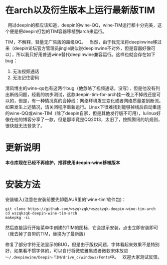 # 在arch以及衍生版本上运行最新版TIM

   用过deepin的都应该知道，deepin的wine-QQ，wine-TIM运行都十分完美，这个便是把deepin打包的TIM容器移植到arch来运行。
   
   TIM，不解释，轻量无广告版的超级QQ。
   
   当然，由于我无法将deepinwine移过来（deepin论坛官方管理员jingle貌似说deepinwine不对外，但是容器好像可以），所以我只好用普通wine替代deepinwine兼容运行。这样也就会存在如下bug：

1. 无法视频通话
2. 无法记住密码
  
  
  清风博主的wine-qq也有这两个bug（他忽略了视频通话，没写），但是他没有列出断线问题，经我的初步测试，这款deepin-tim-for-arch挂一晚上不掉线还是可以的，但是，有一种情况真的会掉线：网络环境发生变化或者网络质量差到断流。如果发生上述情况，请关闭程序重新运行。Linux下很难找到能够掉线后自动重连的wine-QQ或wine-TIM（除了deepin自家，但是其他发行版不可用），lulinux好像在他的博客分享了一款，但是那毕竟是QQ2013，太旧了，按照腾讯的坑规则，很快就无法登录了。
  
# 更新说明

**本仓库现在已经不再维护，推荐使用deepin-wine移植版本**

# 安装方法
  安装输入(注意在安装前要先卸载AUR里的'wine-tim'软件包)：
  
  ```
  git clone https://github.com/wszqkzqk/wszqkzqk-deepin-wine-tim-arch
  cd wszqkzqk-deepin-wine-tim-arch
  makepkg -si
  ```
  
  然后直接运行开始菜单中创建的TIM的图标，它会提示安装，点击立即安装即可（我去掉了自带的TIM，替换为了最新版）
  

  修复了部分字符无法显示的BUG，但是由于版权问题，字体看起来效果不是特别好，如果看不惯字体的，可以自行将微软雅黑或者微软宋体放进`～/.deepinwine/Deepin-TIM/drive_c/windows/Fonts`中。
  
  欢迎大家测试反馈。
 
  
